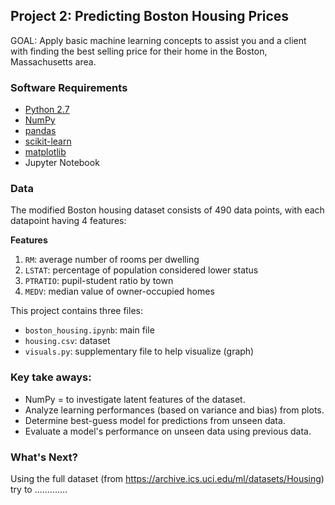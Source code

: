 ## Project 2: Predicting Boston Housing Prices
GOAL: Apply basic machine learning concepts to assist you and a client with finding the best selling price for their home in the Boston, Massachusetts area.

### Software Requirements
- [Python 2.7](https://www.python.org/download/releases/2.7/)
- [NumPy](http://www.numpy.org/)
- [pandas](http://pandas.pydata.org/)
- [scikit-learn](http://scikit-learn.org/stable/)
- [matplotlib](http://matplotlib.org/)
- Jupyter Notebook

### Data
The modified Boston housing dataset consists of 490 data points, with each datapoint having 4 features:

**Features**
1.  `RM`: average number of rooms per dwelling
2. `LSTAT`: percentage of population considered lower status
3. `PTRATIO`: pupil-student ratio by town
4. `MEDV`: median value of owner-occupied homes

This project contains three files:

- `boston_housing.ipynb`: main file
- `housing.csv`: dataset
- `visuals.py`: supplementary file to help visualize (graph)

### Key take aways:
- NumPy = to investigate latent features of the dataset.
- Analyze learning performances (based on variance and bias) from plots.
- Determine best-guess model for predictions from unseen data.
- Evaluate a model's performance on unseen data using previous data.

### What's Next?
Using the full dataset (from https://archive.ics.uci.edu/ml/datasets/Housing) try to .............